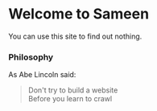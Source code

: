 # Welcome to Sameen

You can use this site to find out nothing.

### Philosophy

As Abe Lincoln said:
> Don't try to build a website\
> Before you learn to crawl
